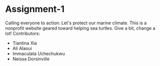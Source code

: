 # Assignment-1
Calling everyone to action: Let's protect our marine climate. This is a nonprofit website
geared toward helping sea turtles.
Give a bit, change a lot!
Contributors:
 - Tiantina Xia
 - Ali Alaoui
 - Immaculata Uchechukwu
 - Neissa Dorsinville
